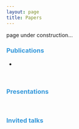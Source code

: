 ```yaml
---
layout: page
title: Papers
---
```


page under construction...

<h3> <span style="color: #3498DB ;">Publications </span> </h3> 

- 


 &nbsp;    

<h3> <span style="color: #3498DB ;">Presentations </span> </h3> 


 &nbsp;    

<h3> <span style="color: #3498DB ;">Invited talks </span> </h3> 



 &nbsp;    

